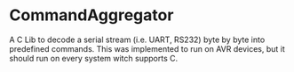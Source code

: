 # CommandAggregator
A C Lib to decode a serial stream (i.e. UART, RS232) byte by byte into predefined commands. This was implemented to run on AVR devices, but it should run on every system witch supports C. 
